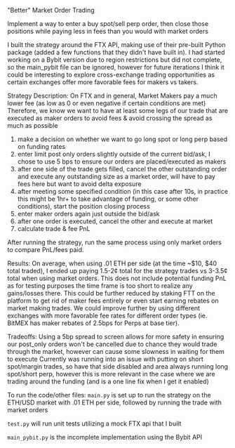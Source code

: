 "Better" Market Order Trading

Implement a way to enter a buy spot/sell perp order, then close those positions while paying less in fees than you would with market orders

I built the strategy around the FTX API, making use of their pre-built Python package (added a few functions that they didn't have built in). I had started working on a Bybit version due to region restrictions but did not complete, so the main_pybit file can be ignored, however for future iterations I think it could be interesting to explore cross-exchange trading opportunities as certain exchanges offer more favorable fees for makers vs takers.

Strategy Description:
On FTX and in general, Market Makers pay a much lower fee (as low as 0 or even negative if certain conditions are met)
Therefore, we know we want to have at least some legs of our trade that are executed as maker orders to avoid fees & avoid crossing the spread as much as possible
1) make a decision on whether we want to go long spot or long perp based on funding rates
2) enter limit post only orders slightly outside of the current bid/ask, I chose to use 5 bps to ensure our orders are placed/executed as makers
3) after one side of the trade gets filled, cancel the other outstanding order and execute any outstanding size as a market order, will have to pay fees here but want to avoid delta exposure
4) after meeting some specified condition (in this case after 10s, in practice this might be 1hr+ to take advantage of funding, or some other conditions), start the position closing process
5) enter maker orders again just outside the bid/ask
6) after one order is executed, cancel the other and execute at market
7) calculate trade & fee PnL

After running the strategy, run the same process using only market orders to compare PnL/fees paid.

Results:
On average, when using .01 ETH per side (at the time ~$10, $40 total traded), I ended up paying 1.5-2¢ total for the strategy trades vs 3-3.5¢ total when using market orders. This does not include potential funding PnL as for testing purposes the time frame is too short to realize any gains/losses there. This could be further reduced by staking FTT on the platform to get rid of maker fees entirely or even start earning rebates on market making trades. We could improve further by using different exchanges with more favorable fee rates for different order types (ie. BitMEX has maker rebates of 2.5bps for Perps at base tier).

Tradeoffs:
Using a 5bp spread to screen allows for more safety in ensuring our post_only orders won't be cancelled due to chance they would trade through the market, however can cause some slowness in waiting for them to execute
Currently was running into an issue with putting on short spot/margin trades, so have that side disabled and area always running long spot/short perp, however this is more relevant in the case where we are trading around the funding (and is a one line fix when I get it enabled)

To run the code/other files:
```main.py``` is set up to run the strategy on the ETH/USD market with .01 ETH per side, followed by running the trade with market orders

```test.py``` will run unit tests utilizing a mock FTX api that I built

```main_pybit.py``` is the incomplete implementation using the Bybit API
